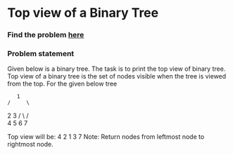 # Top view of a Binary Tree

### Find the problem [here](https://practice.geeksforgeeks.org/problems/top-view-of-binary-tree/1)

### Problem statement
Given below is a binary tree. The task is to print the top view of binary tree. Top view of a binary tree is the set of nodes visible when the tree is viewed from the top. For the given below tree

       1
    /     \
   2       3
  /  \    /   \
4    5  6   7

Top view will be: 4 2 1 3 7
Note: Return nodes from leftmost node to rightmost node.
